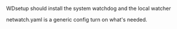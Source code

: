 WDsetup should install the system watchdog and the local watcher

netwatch.yaml is a generic config turn on what's needed.